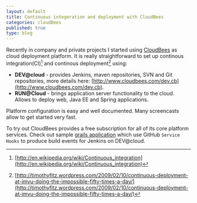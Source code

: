 ```yaml
---
layout: default
title: Continuous integeration and deployment with CloudBees
categories: cloudBees
published: true
type: blog
---
```

Recently in company and private projects I started using [CloudBees](http://www.cloudbees.com/) as cloud deployment platform.
It is really straightforward to set up continous integration(CI)[^ci] and continous deployment[^cd] using:

* __DEV@cloud__ - provides Jenkins, maven repositories, SVN and Git repositories, more details here: [http://www.cloudbees.com/dev.cb](http://www.cloudbees.com/dev.cb).
* __RUN@Cloud__ - brings application server functionality to the cloud. Allows to deploy web, Java EE and Spring applications.

Platform configuration is easy and well documented. Many screencasts allow to get started very fast.

To try out CloudBees provides a free subscription for all of its core platform services.
Check out sample [grails application](https://github.com/kgrodzicki/flashcards-grails/) which use GitHub ``Service Hooks`` to produce build events for Jenkins on DEV@cloud.

[^ci]: [http://en.wikipedia.org/wiki/Continuous_integration](http://en.wikipedia.org/wiki/Continuous_integration)

[^cd]: [http://timothyfitz.wordpress.com/2009/02/10/continuous-deployment-at-imvu-doing-the-impossible-fifty-times-a-day/](http://timothyfitz.wordpress.com/2009/02/10/continuous-deployment-at-imvu-doing-the-impossible-fifty-times-a-day/)
